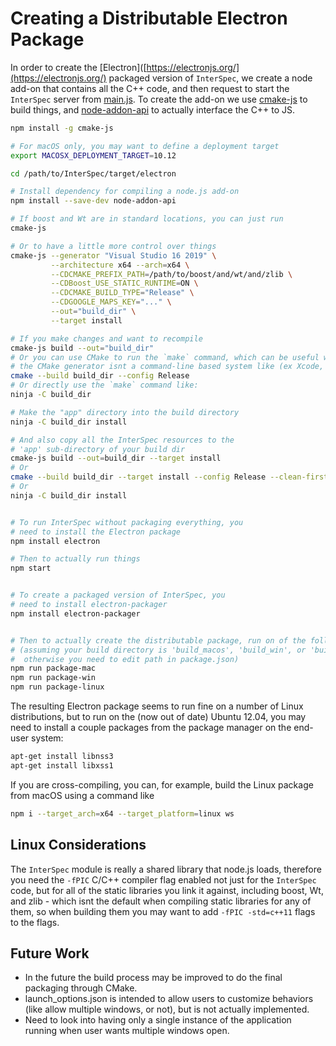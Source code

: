 # Creating a Distributable Electron Package

In order to create the [Electron]([https://electronjs.org/](https://electronjs.org/) packaged version of `InterSpec`, we create a node add-on that contains all the C++ code, and then request to start the `InterSpec` server from [main.js](app/main.js).  To create the add-on we use [cmake-js](https://www.npmjs.com/package/cmake-js) to build things, and [node-addon-api](https://www.npmjs.com/package/node-addon-api) to actually interface the C++ to JS.


```bash
npm install -g cmake-js 

# For macOS only, you may want to define a deployment target
export MACOSX_DEPLOYMENT_TARGET=10.12

cd /path/to/InterSpec/target/electron

# Install dependency for compiling a node.js add-on
npm install --save-dev node-addon-api

# If boost and Wt are in standard locations, you can just run
cmake-js

# Or to have a little more control over things
cmake-js --generator "Visual Studio 16 2019" \
         --architecture x64 --arch=x64 \
         --CDCMAKE_PREFIX_PATH=/path/to/boost/and/wt/and/zlib \
         --CDBoost_USE_STATIC_RUNTIME=ON \
         --CDCMAKE_BUILD_TYPE="Release" \
         --CDGOOGLE_MAPS_KEY="..." \
         --out="build_dir" \
         --target install

# If you make changes and want to recompile
cmake-js build --out="build_dir"
# Or you can use CMake to run the `make` command, which can be useful when
# the CMake generator isnt a command-line based system like (ex Xcode, MSVC)
cmake --build build_dir --config Release
# Or directly use the `make` command like:
ninja -C build_dir

# Make the "app" directory into the build directory
ninja -C build_dir install

# And also copy all the InterSpec resources to the 
# 'app' sub-directory of your build dir
cmake-js build --out=build_dir --target install
# Or
cmake --build build_dir --target install --config Release --clean-first
# Or
ninja -C build_dir install


# To run InterSpec without packaging everything, you
# need to install the Electron package
npm install electron

# Then to actually run things
npm start


# To create a packaged version of InterSpec, you
# need to install electron-packager
npm install electron-packager


# Then to actually create the distributable package, run on of the following
# (assuming your build directory is 'build_macos', 'build_win', or 'build_linux', 
#  otherwise you need to edit path in package.json)
npm run package-mac
npm run package-win
npm run package-linux
```

The resulting Electron package seems to run fine on a number of Linux distributions, but to run on the (now out of date) Ubuntu 12.04, you may need to install a couple packages from the package manager on the end-user system:

```bash
apt-get install libnss3
apt-get install libxss1
```

If you are cross-compiling, you can, for example, build the Linux package from macOS using a command like 

```bash
npm i --target_arch=x64 --target_platform=linux ws
```

## Linux Considerations
The `InterSpec` module is really a shared library that node.js loads, therefore you need the `-fPIC` C/C++ compiler flag enabled not just for the `InterSpec` code, but for all of the static libraries you link it against, including boost, Wt, and zlib - which isnt the default when compiling static libraries for any of them, so when building them you may want to add `-fPIC -std=c++11` flags to the flags.


## Future Work
- In the future the build process may be improved to do the final packaging through CMake.  
- launch_options.json is intended to allow users to customize behaviors (like allow multiple windows, or not), but is not actually implemented.
- Need to look into having only a single instance of the application running when user wants multiple windows open.